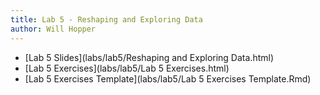 ```yaml
---
title: Lab 5 - Reshaping and Exploring Data
author: Will Hopper
---
```


* [Lab 5 Slides](labs/lab5/Reshaping and Exploring Data.html) 
* [Lab 5 Exercises](labs/lab5/Lab 5 Exercises.html) 
* [Lab 5 Exercises Template](labs/lab5/Lab 5 Exercises Template.Rmd) 
